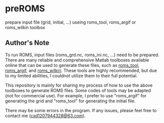 # preROMS
prepare input file (grid, initial, ...) useing roms_tool, roms_argif or roms_wilkin toolbox


## Author's Note
To run ROMS, input files (roms_grd.nc, roms_ini.nc, ...) need to be prepared. There are many reliable and comprehensive Matlab toolboxes available online that can be used to generate these files, such as [roms_tool](https://www.myroms.org/wiki/Matlab_Scripts), [roms_argif](https://www.croco-ocean.org/download-2/), and [roms_wilkin](https://github.com/johnwilkin/roms_wilkin). These tools are highly recommended, but due to my limited abilities, I couldnot utilize them to their full potential.

This repository is mainly for sharing my process of how to use the above toolboxes to generate ROMS files. Some codes of tools may be adapted (not for commercial use). For example, I prefer to use "roms_argif" for generating the grid and "roms_tool" for generating the initial file.

There may be some errors in the program. If any issues, please feel free to contact me (cxd1207944328@63.com).
